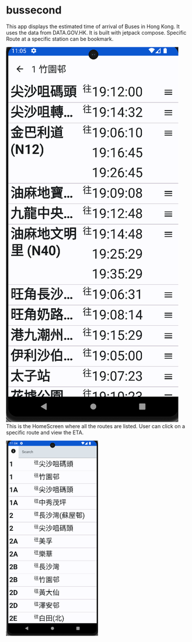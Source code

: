 # bussecond
This app displays the estimated time of arrival of Buses in Hong Kong. It uses the data from DATA.GOV.HK. 
It is built with jetpack compose. Specific Route at a specific station can be bookmark.

![HomeScreen](https://github.com/Abvcxz2023/bussecond/blob/master/DetailScreen.png)
<br />
This is the HomeScreen where all the routes are listed. User can click on a specific route and view the ETA.

<img src="https://github.com/Abvcxz2023/bussecond/blob/master/HomeScreen.png" width = "50%" height= "50%">

